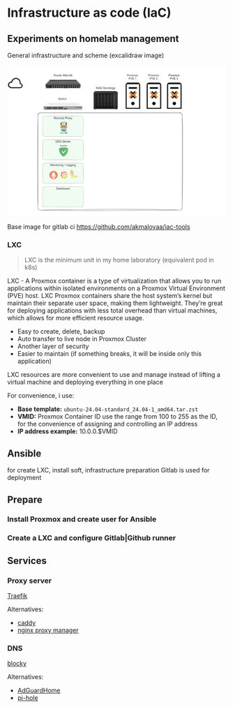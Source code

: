 # Infrastructure as code (IaC)

## Experiments on homelab management

General infrastructure and scheme (excalidraw image)

![scheme](./.images/scheme.excalidraw.png)

Base image for gitlab ci https://github.com/akmalovaa/iac-tools

### LXC

> LXC  is the minimum unit in my home laboratory (equivalent pod in k8s)

LXC - A Proxmox container is a type of virtualization that allows you to run applications within isolated environments on a Proxmox Virtual Environment (PVE) host. LXC Proxmox containers share the host system’s kernel but maintain their separate user space, making them lightweight. They’re great for deploying applications with less total overhead than virtual machines, which allows for more efficient resource usage.

- Easy to create, delete, backup
- Auto transfer to live node in Proxmox Cluster
- Another layer of security
- Easier to maintain (if something breaks, it will be inside only this application)

LXC resources are more convenient to use and manage instead of lifting a virtual machine and deploying everything in one place


For convenience, i use:
- **Base template:** `ubuntu-24.04-standard_24.04-1_amd64.tar.zst`
- **VMID:** Proxmox Container ID use the range from 100 to 255 as the ID, for the convenience of assigning and controlling an IP address
- **IP address example:** 10.0.0.$VMID


## Ansible

for create LXC, install soft, infrastructure preparation
Gitlab is used for deployment

## Prepare

### Install Proxmox and create user for Ansible

### Create a LXC and configure Gitlab|Github runner

## Services

### Proxy server

[Traefik](https://github.com/traefik/traefik) 

Alternatives:
- [caddy](https://github.com/caddyserver/caddy)
- [nginx proxy manager](https://github.com/NginxProxyManager/nginx-proxy-manager)

### DNS

[blocky](https://github.com/0xERR0R/blocky)

Alternatives:
- [AdGuardHome](https://github.com/AdguardTeam/AdGuardHome)
- [pi-hole](https://github.com/pi-hole/pi-hole)